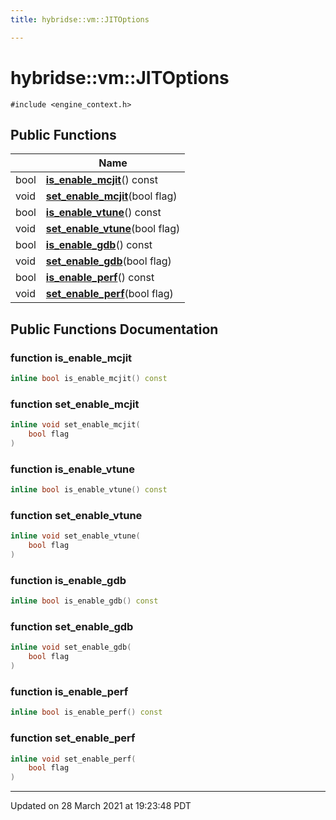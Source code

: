 ```yaml
---
title: hybridse::vm::JITOptions

---
```


# hybridse::vm::JITOptions




`#include <engine_context.h>`

## Public Functions

|                | Name           |
| -------------- | -------------- |
| bool | **[is_enable_mcjit](/Classes/classhybridse_1_1vm_1_1_j_i_t_options.md#function-is_enable_mcjit)**() const |
| void | **[set_enable_mcjit](/Classes/classhybridse_1_1vm_1_1_j_i_t_options.md#function-set_enable_mcjit)**(bool flag) |
| bool | **[is_enable_vtune](/Classes/classhybridse_1_1vm_1_1_j_i_t_options.md#function-is_enable_vtune)**() const |
| void | **[set_enable_vtune](/Classes/classhybridse_1_1vm_1_1_j_i_t_options.md#function-set_enable_vtune)**(bool flag) |
| bool | **[is_enable_gdb](/Classes/classhybridse_1_1vm_1_1_j_i_t_options.md#function-is_enable_gdb)**() const |
| void | **[set_enable_gdb](/Classes/classhybridse_1_1vm_1_1_j_i_t_options.md#function-set_enable_gdb)**(bool flag) |
| bool | **[is_enable_perf](/Classes/classhybridse_1_1vm_1_1_j_i_t_options.md#function-is_enable_perf)**() const |
| void | **[set_enable_perf](/Classes/classhybridse_1_1vm_1_1_j_i_t_options.md#function-set_enable_perf)**(bool flag) |

## Public Functions Documentation

### function is_enable_mcjit

```cpp
inline bool is_enable_mcjit() const
```


### function set_enable_mcjit

```cpp
inline void set_enable_mcjit(
    bool flag
)
```


### function is_enable_vtune

```cpp
inline bool is_enable_vtune() const
```


### function set_enable_vtune

```cpp
inline void set_enable_vtune(
    bool flag
)
```


### function is_enable_gdb

```cpp
inline bool is_enable_gdb() const
```


### function set_enable_gdb

```cpp
inline void set_enable_gdb(
    bool flag
)
```


### function is_enable_perf

```cpp
inline bool is_enable_perf() const
```


### function set_enable_perf

```cpp
inline void set_enable_perf(
    bool flag
)
```


-------------------------------

Updated on 28 March 2021 at 19:23:48 PDT